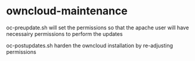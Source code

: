 # owncloud-maintenance
oc-preupdate.sh will set the permissions so that the apache user will have necessairy permissions to perform the updates

oc-postupdates.sh harden the owncloud installation by re-adjusting permissions
